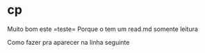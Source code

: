 # cp
Muito bom este =teste=
Porque o tem um read.md somente leitura

Como fazer pra aparecer na linha seguinte